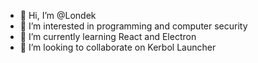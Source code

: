 - 👋 Hi, I’m @Londek
- 👀 I’m interested in programming and computer security
- 🌱 I’m currently learning React and Electron
- 💞️ I’m looking to collaborate on Kerbol Launcher
